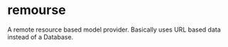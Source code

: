 # remourse
A remote resource based model provider. Basically uses URL based data instead of a Database.
